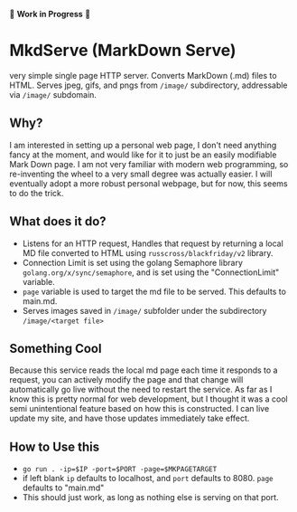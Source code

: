 🚧 **Work in Progress** 🚧

# MkdServe (MarkDown Serve)
very simple single page HTTP server. Converts MarkDown (.md) files to HTML. Serves jpeg, gifs, and pngs from `/image/` subdirectory, addressable via `/image/` subdomain.

## Why?
I am interested in setting up a personal web page, I don't need anything fancy at the moment, and would like for it to just be an easily modifiable
Mark Down page. I am not very familiar with modern web programming, so re-inventing the wheel to a very small degree was actually easier. I will 
eventually adopt a more robust personal webpage, but for now, this seems to do the trick. 

## What does it do?
- Listens for an HTTP request, Handles that request by returning a local MD file converted to HTML using `russcross/blackfriday/v2` library.
- Connection Limit is set using the golang Semaphore library `golang.org/x/sync/semaphore`, and is set using the "ConnectionLimit" variable.
- `page` variable is used to target the md file to be served. This defaults to main.md.
- Serves images saved in `/image/` subfolder under the subdirectory `/image/<target file>`


## Something Cool 
 Because this service reads the local md page each time it responds to a request, you can actively modify the page and that change will automatically
 go live without the need to restart the service. As far as I know this is pretty normal for web development, but I thought it was a cool semi unintentional feature 
 based on how this is constructed.
 I can live update my site, and have those updates immediately take effect. 

## How to Use this
- `go run . -ip=$IP -port=$PORT -page=$MKPAGETARGET`
- if left blank `ip` defaults to localhost, and `port` defaults to 8080. `page` defaults to "main.md"
- This should just work, as long as nothing else is serving on that port. 

